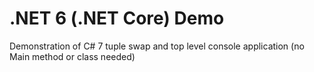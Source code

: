 # .NET 6 (.NET Core) Demo
Demonstration of C# 7 tuple swap and top level console application (no Main method or class needed)
